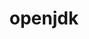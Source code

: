 ---
title: "openjdk"
layout: cache
categories: [package, develop-2024-05-26]
meta: {"versions": ["11.0.15_10", "11.0.17_8", "11.0.23_9", "17.0.11_9", "21.0.3_9"], "compilers": ["apple-clang@=15.0.0", "cce@=15.0.1", "gcc@=10.3.0", "gcc@=11.4.0", "gcc@=7.3.1", "gcc@=7.5.0", "gcc@=9.4.0", "oneapi@=2024.0.0"], "oss": ["amzn2", "rhel8", "sle_hpc15", "ubuntu18.04", "ubuntu20.04", "ubuntu22.04", "ventura"], "platforms": ["darwin", "linux"], "targets": ["aarch64", "neoverse_n1", "neoverse_v1", "neoverse_v2", "ppc64le", "x86_64_v3", "x86_64_v4", "zen4"], "stacks": ["aws-isc", "aws-isc-aarch64", "build_systems", "e4s", "e4s-cray-rhel", "e4s-cray-sles", "e4s-neoverse-v2", "e4s-neoverse_v1", "e4s-oneapi", "e4s-power", "e4s-rocm-external", "ml-darwin-aarch64-mps", "ml-linux-x86_64-cpu", "ml-linux-x86_64-cuda", "root"], "num_specs": 18, "num_specs_by_stack": {"root": 18, "ml-darwin-aarch64-mps": 1, "aws-isc-aarch64": 6, "aws-isc": 3, "e4s-cray-rhel": 1, "e4s-cray-sles": 1, "e4s-power": 1, "build_systems": 1, "e4s-neoverse_v1": 1, "e4s-neoverse-v2": 1, "ml-linux-x86_64-cuda": 1, "e4s-rocm-external": 1, "e4s": 1, "ml-linux-x86_64-cpu": 1, "e4s-oneapi": 1}}
spec_details: [{"hash": "lqvt764senv5hucyygffghicbxur4lgi", "compiler": "apple-clang@=15.0.0", "versions": ["11.0.15_10"], "os": "ventura", "platform": "darwin", "target": "aarch64", "variants": ["build_system=generic"], "stacks": ["root", "ml-darwin-aarch64-mps"], "size": "-", "tarball": "https://binaries.spack.io/releases/develop-2024-05-26/build_cache/darwin-ventura-aarch64/apple-clang-15.0.0/openjdk-11.0.15_10/darwin-ventura-aarch64-apple-clang-15.0.0-openjdk-11.0.15_10-lqvt764senv5hucyygffghicbxur4lgi.spack"}, {"hash": "jcxasfxfcmzjcbmje3tfx4ykx4cnoej7", "compiler": "gcc@=7.3.1", "versions": ["11.0.23_9"], "os": "amzn2", "platform": "linux", "target": "aarch64", "variants": ["build_system=generic"], "stacks": ["aws-isc-aarch64", "root"], "size": "-", "tarball": "https://binaries.spack.io/releases/develop-2024-05-26/build_cache/linux-amzn2-aarch64/gcc-7.3.1/openjdk-11.0.23_9/linux-amzn2-aarch64-gcc-7.3.1-openjdk-11.0.23_9-jcxasfxfcmzjcbmje3tfx4ykx4cnoej7.spack"}, {"hash": "n7eaqbivf65xno7sj4odrkih4ytdw3xy", "compiler": "gcc@=7.3.1", "versions": ["17.0.11_9"], "os": "amzn2", "platform": "linux", "target": "aarch64", "variants": ["build_system=generic"], "stacks": ["aws-isc-aarch64", "root"], "size": "-", "tarball": "https://binaries.spack.io/releases/develop-2024-05-26/build_cache/linux-amzn2-aarch64/gcc-7.3.1/openjdk-17.0.11_9/linux-amzn2-aarch64-gcc-7.3.1-openjdk-17.0.11_9-n7eaqbivf65xno7sj4odrkih4ytdw3xy.spack"}, {"hash": "jw5d36y44m7uhazthtkyxo2xwujyrhsv", "compiler": "gcc@=7.3.1", "versions": ["21.0.3_9"], "os": "amzn2", "platform": "linux", "target": "aarch64", "variants": ["build_system=generic"], "stacks": ["aws-isc-aarch64", "root"], "size": "-", "tarball": "https://binaries.spack.io/releases/develop-2024-05-26/build_cache/linux-amzn2-aarch64/gcc-7.3.1/openjdk-21.0.3_9/linux-amzn2-aarch64-gcc-7.3.1-openjdk-21.0.3_9-jw5d36y44m7uhazthtkyxo2xwujyrhsv.spack"}, {"hash": "zsceigzrs3az7g22fcxio7kjjkqdtzby", "compiler": "gcc@=7.3.1", "versions": ["11.0.23_9"], "os": "amzn2", "platform": "linux", "target": "neoverse_n1", "variants": ["build_system=generic"], "stacks": ["aws-isc-aarch64", "root"], "size": "-", "tarball": "https://binaries.spack.io/releases/develop-2024-05-26/build_cache/linux-amzn2-neoverse_n1/gcc-7.3.1/openjdk-11.0.23_9/linux-amzn2-neoverse_n1-gcc-7.3.1-openjdk-11.0.23_9-zsceigzrs3az7g22fcxio7kjjkqdtzby.spack"}, {"hash": "waoazfjr7k6kecwehipqvya7by4jc5xo", "compiler": "gcc@=7.3.1", "versions": ["17.0.11_9"], "os": "amzn2", "platform": "linux", "target": "neoverse_n1", "variants": ["build_system=generic"], "stacks": ["aws-isc-aarch64", "root"], "size": "-", "tarball": "https://binaries.spack.io/releases/develop-2024-05-26/build_cache/linux-amzn2-neoverse_n1/gcc-7.3.1/openjdk-17.0.11_9/linux-amzn2-neoverse_n1-gcc-7.3.1-openjdk-17.0.11_9-waoazfjr7k6kecwehipqvya7by4jc5xo.spack"}, {"hash": "zay7bbiictj23frcjtjduv2hebdizj6p", "compiler": "gcc@=7.3.1", "versions": ["21.0.3_9"], "os": "amzn2", "platform": "linux", "target": "neoverse_n1", "variants": ["build_system=generic"], "stacks": ["aws-isc-aarch64", "root"], "size": "-", "tarball": "https://binaries.spack.io/releases/develop-2024-05-26/build_cache/linux-amzn2-neoverse_n1/gcc-7.3.1/openjdk-21.0.3_9/linux-amzn2-neoverse_n1-gcc-7.3.1-openjdk-21.0.3_9-zay7bbiictj23frcjtjduv2hebdizj6p.spack"}, {"hash": "yzznenh253z4dfnxan46qjwji6lzq2hr", "compiler": "gcc@=7.3.1", "versions": ["11.0.23_9"], "os": "amzn2", "platform": "linux", "target": "x86_64_v3", "variants": ["build_system=generic"], "stacks": ["root", "aws-isc"], "size": "-", "tarball": "https://binaries.spack.io/releases/develop-2024-05-26/build_cache/linux-amzn2-x86_64_v3/gcc-7.3.1/openjdk-11.0.23_9/linux-amzn2-x86_64_v3-gcc-7.3.1-openjdk-11.0.23_9-yzznenh253z4dfnxan46qjwji6lzq2hr.spack"}, {"hash": "jv3dkvpwbf5dhuw7firjemy5btnaowdj", "compiler": "gcc@=7.3.1", "versions": ["17.0.11_9"], "os": "amzn2", "platform": "linux", "target": "x86_64_v3", "variants": ["build_system=generic"], "stacks": ["root", "aws-isc"], "size": "-", "tarball": "https://binaries.spack.io/releases/develop-2024-05-26/build_cache/linux-amzn2-x86_64_v3/gcc-7.3.1/openjdk-17.0.11_9/linux-amzn2-x86_64_v3-gcc-7.3.1-openjdk-17.0.11_9-jv3dkvpwbf5dhuw7firjemy5btnaowdj.spack"}, {"hash": "5pjv5ftymbhuq3d32mxjdmbuylv3e5vq", "compiler": "gcc@=7.3.1", "versions": ["21.0.3_9"], "os": "amzn2", "platform": "linux", "target": "x86_64_v3", "variants": ["build_system=generic"], "stacks": ["root", "aws-isc"], "size": "-", "tarball": "https://binaries.spack.io/releases/develop-2024-05-26/build_cache/linux-amzn2-x86_64_v3/gcc-7.3.1/openjdk-21.0.3_9/linux-amzn2-x86_64_v3-gcc-7.3.1-openjdk-21.0.3_9-5pjv5ftymbhuq3d32mxjdmbuylv3e5vq.spack"}, {"hash": "2o63ptx66tngmthp6iff3erg7oxuwr67", "compiler": "cce@=15.0.1", "versions": ["11.0.23_9"], "os": "rhel8", "platform": "linux", "target": "zen4", "variants": ["build_system=generic"], "stacks": ["root", "e4s-cray-rhel"], "size": "-", "tarball": "https://binaries.spack.io/releases/develop-2024-05-26/build_cache/linux-rhel8-zen4/cce-15.0.1/openjdk-11.0.23_9/linux-rhel8-zen4-cce-15.0.1-openjdk-11.0.23_9-2o63ptx66tngmthp6iff3erg7oxuwr67.spack"}, {"hash": "qwse5zumulgcfpbjnr7jjlq64p3ouv2h", "compiler": "gcc@=10.3.0", "versions": ["11.0.23_9"], "os": "sle_hpc15", "platform": "linux", "target": "x86_64_v4", "variants": ["build_system=generic"], "stacks": ["root", "e4s-cray-sles"], "size": "-", "tarball": "https://binaries.spack.io/releases/develop-2024-05-26/build_cache/linux-sle_hpc15-x86_64_v4/gcc-10.3.0/openjdk-11.0.23_9/linux-sle_hpc15-x86_64_v4-gcc-10.3.0-openjdk-11.0.23_9-qwse5zumulgcfpbjnr7jjlq64p3ouv2h.spack"}, {"hash": "kkts5y6xtimbzugtzqlodproyhp4nk7u", "compiler": "gcc@=9.4.0", "versions": ["11.0.17_8"], "os": "ubuntu20.04", "platform": "linux", "target": "ppc64le", "variants": ["build_system=generic"], "stacks": ["root", "e4s-power"], "size": "-", "tarball": "https://binaries.spack.io/releases/develop-2024-05-26/build_cache/linux-ubuntu20.04-ppc64le/gcc-9.4.0/openjdk-11.0.17_8/linux-ubuntu20.04-ppc64le-gcc-9.4.0-openjdk-11.0.17_8-kkts5y6xtimbzugtzqlodproyhp4nk7u.spack"}, {"hash": "buoouqdtbgvgth5dp3owso2aaaczfk6r", "compiler": "gcc@=7.5.0", "versions": ["11.0.23_9"], "os": "ubuntu18.04", "platform": "linux", "target": "x86_64_v3", "variants": ["build_system=generic"], "stacks": ["root", "build_systems"], "size": "-", "tarball": "https://binaries.spack.io/releases/develop-2024-05-26/build_cache/linux-ubuntu18.04-x86_64_v3/gcc-7.5.0/openjdk-11.0.23_9/linux-ubuntu18.04-x86_64_v3-gcc-7.5.0-openjdk-11.0.23_9-buoouqdtbgvgth5dp3owso2aaaczfk6r.spack"}, {"hash": "axexo7ylr4umwy2fwaceb6l6mbocax6a", "compiler": "gcc@=11.4.0", "versions": ["11.0.23_9"], "os": "ubuntu22.04", "platform": "linux", "target": "neoverse_v1", "variants": ["build_system=generic"], "stacks": ["root", "e4s-neoverse_v1"], "size": "-", "tarball": "https://binaries.spack.io/releases/develop-2024-05-26/build_cache/linux-ubuntu22.04-neoverse_v1/gcc-11.4.0/openjdk-11.0.23_9/linux-ubuntu22.04-neoverse_v1-gcc-11.4.0-openjdk-11.0.23_9-axexo7ylr4umwy2fwaceb6l6mbocax6a.spack"}, {"hash": "4x7ugn2tagaxosnnzfsptfcthdmgsu6i", "compiler": "gcc@=11.4.0", "versions": ["11.0.23_9"], "os": "ubuntu22.04", "platform": "linux", "target": "neoverse_v2", "variants": ["build_system=generic"], "stacks": ["root", "e4s-neoverse-v2"], "size": "-", "tarball": "https://binaries.spack.io/releases/develop-2024-05-26/build_cache/linux-ubuntu22.04-neoverse_v2/gcc-11.4.0/openjdk-11.0.23_9/linux-ubuntu22.04-neoverse_v2-gcc-11.4.0-openjdk-11.0.23_9-4x7ugn2tagaxosnnzfsptfcthdmgsu6i.spack"}, {"hash": "wkaoait2jpuikofntgjbiqfrsjxvrzw6", "compiler": "gcc@=11.4.0", "versions": ["11.0.23_9"], "os": "ubuntu22.04", "platform": "linux", "target": "x86_64_v3", "variants": ["build_system=generic"], "stacks": ["ml-linux-x86_64-cuda", "e4s-rocm-external", "e4s", "ml-linux-x86_64-cpu", "root"], "size": "-", "tarball": "https://binaries.spack.io/releases/develop-2024-05-26/build_cache/linux-ubuntu22.04-x86_64_v3/gcc-11.4.0/openjdk-11.0.23_9/linux-ubuntu22.04-x86_64_v3-gcc-11.4.0-openjdk-11.0.23_9-wkaoait2jpuikofntgjbiqfrsjxvrzw6.spack"}, {"hash": "obp6xeuq6ohjnvettcews6j43kbs7cmt", "compiler": "oneapi@=2024.0.0", "versions": ["11.0.23_9"], "os": "ubuntu22.04", "platform": "linux", "target": "x86_64_v3", "variants": ["build_system=generic"], "stacks": ["root", "e4s-oneapi"], "size": "-", "tarball": "https://binaries.spack.io/releases/develop-2024-05-26/build_cache/linux-ubuntu22.04-x86_64_v3/oneapi-2024.0.0/openjdk-11.0.23_9/linux-ubuntu22.04-x86_64_v3-oneapi-2024.0.0-openjdk-11.0.23_9-obp6xeuq6ohjnvettcews6j43kbs7cmt.spack"}]
---